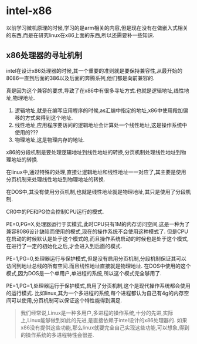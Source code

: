 # intel-x86

以前学习微机原理的时候,学习的是arm相关的内容,但是现在没有在做嵌入式相关的东西,而是在研究linux在x86上面的东西,所以还需要补一些知识.


## x86处理器的寻址机制
intel在设计x86处理器的时候,其一个重要的准则就是要保持兼容性,从最开始的8086一直到后面的386以及后面的奔腾系列,他们都是向前兼容的.

真是因为这个兼容的要求,导致了在x86中有很多寻址方式.也就是逻辑地址,线性地址,物理地址.

1. 逻辑地址,就是在编写应用程序的时候,as汇编中指定的地址,x86中使用段加偏移的方式来得到这个地址.
2. 线性地址,应用程序要访问的逻辑地址会计算处一个线性地址,这是操作系统中使用的???
3. 物理地址,这是物理内存的地址.

x86的分段机制是要处理逻辑地址到线性地址的转换,分页机制处理线性地址到物理地址的转换.

在linux中,通过特殊的处理,直接让逻辑地址和线性地址一一对应了,其主要是使用分页机制来处理线性地址到物理地址的转换.

在DOS中,其没有使用分页机制,也就是线性地址就是物理地址,其只是使用了分段机制.

CR0中的PE和PG位会控制CPU运行的模式.

PE=0,PG=X,处理器运行于实模式,此时CPU只有1M的内存访问空间,这是一种为了兼容8086设计缺陷而使用的模式,现在的操作系统不会使用这种模式了. 但是CPU在启动的时候默认是处于这个模式的,而且操作系统启动的时候也是处于这个模式,在进行了一定的初始化之后,才会进入到后面的模式.

PE=1,PG=0,处理器运行与保护模式,但是没有启用分页机制,分段机制保证其可以访问到地址总线的所有空间.而且线性地址直接就是物理地址. 在DOS中使用的这个模式,因为DOS是一个单用户,单进程的系统,所以这个模式完全够用了.

PE=1,PG=1,处理器运行于保护模式,启用了分页机制,这个是现代操作系统都会使用的运行模式. 比如linux,其为一个多进程的系统,每个进程都认为自己有4g的内存空间可以使用,分页机制可以保证这个特性能得到满足.

> 我们经常说,Linux是一种多用户,多进程的操作系统,十分的先进,实际上,Linux能够做到如此的先进,是直接依赖于intel设计的x86处理器的. 如果x86没有提供这些功能,那么linux就要完全自己实现这些功能,可以想象,得到的操作系统的多进程特性会很差.
